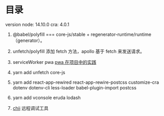 # 目录

version
node: 14.10.0
cra: 4.0.1

1. @babel/polyfill === core-js/stable + regenerator-runtime/runtime（generator）。
2. unfetch/polyfill 添加 fetch 方法，apollo 基于 fetch 来发送请求。
3. serviceWorker pwa [pwa 在项目中的实践](https://wiki.lilithgames.com/pages/viewpage.action?pageId=37084672)

4. yarn add unfetch core-js
5. yarn add react-app-rewired react-app-rewire-postcss customize-cra dotenv dotenv-cli less-loader babel-plugin-import postcss
6. yarn add vconsole eruda lodash
7. [chii](https://github.com/liriliri/chii) 远程调试工具
